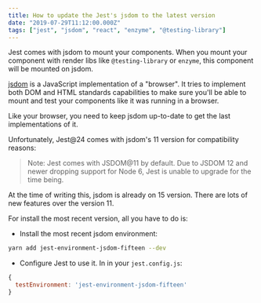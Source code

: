 ```yaml
---
title: How to update the Jest's jsdom to the latest version
date: "2019-07-29T11:12:00.000Z"
tags: ["jest", "jsdom", "react", "enzyme", "@testing-library"]
---
```


Jest comes with jsdom to mount your components. When you mount your component with render libs like `@testing-library` or `enzyme`, this component will be mounted on jsdom.

[jsdom](https://github.com/jsdom/jsdom) is a JavaScript implementation of a "browser". It tries to implement both DOM and HTML standards capabilities to make sure you'll be able to mount and test your components like it was running in a browser.

Like your browser, you need to keep jsdom up-to-date to get the last implementations of it.

Unfortunately, Jest@24 comes with jsdom's 11 version for compatibility reasons:

> Note: Jest comes with JSDOM@11 by default. Due to JSDOM 12 and newer dropping support for Node 6, Jest is unable to upgrade for the time being.

At the time of writing this, jsdom is already on 15 version. There are lots of new features over the version 11.

For install the most recent version, all you have to do is:

* Install the most recent jsdom environment:

```bash
yarn add jest-environment-jsdom-fifteen --dev
```

* Configure Jest to use it. In in your `jest.config.js`:

```js
{
  testEnvironment: 'jest-environment-jsdom-fifteen'
}
```
